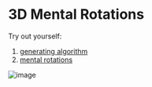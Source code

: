 # 3D Mental Rotations
Try out yourself:
1. [generating algorithm](https://mental-rotations.vercel.app/game/2)
2. [mental rotations](http://localhost:3000/proto/App)

![image](https://user-images.githubusercontent.com/53301511/150050027-4269724a-738c-4bae-b3ea-9741a27f5776.png)
